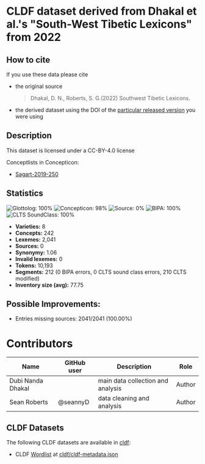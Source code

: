 # CLDF dataset derived from Dhakal et al.'s "South-West Tibetic Lexicons" from 2022

## How to cite

If you use these data please cite
- the original source
  >  Dhakal, D. N., Roberts, S. G.(2022) Southwest Tibetic Lexicons.
- the derived dataset using the DOI of the [particular released version](../../releases/) you were using

## Description


This dataset is licensed under a CC-BY-4.0 license


Conceptlists in Concepticon:
- [Sagart-2019-250](https://concepticon.clld.org/contributions/Sagart-2019-250)
## Statistics


![Glottolog: 100%](https://img.shields.io/badge/Glottolog-100%25-brightgreen.svg "Glottolog: 100%")
![Concepticon: 98%](https://img.shields.io/badge/Concepticon-98%25-green.svg "Concepticon: 98%")
![Source: 0%](https://img.shields.io/badge/Source-0%25-red.svg "Source: 0%")
![BIPA: 100%](https://img.shields.io/badge/BIPA-100%25-brightgreen.svg "BIPA: 100%")
![CLTS SoundClass: 100%](https://img.shields.io/badge/CLTS%20SoundClass-100%25-brightgreen.svg "CLTS SoundClass: 100%")

- **Varieties:** 8
- **Concepts:** 242
- **Lexemes:** 2,041
- **Sources:** 0
- **Synonymy:** 1.06
- **Invalid lexemes:** 0
- **Tokens:** 10,193
- **Segments:** 212 (0 BIPA errors, 0 CLTS sound class errors, 210 CLTS modified)
- **Inventory size (avg):** 77.75

## Possible Improvements:



- Entries missing sources: 2041/2041 (100.00%)

# Contributors

Name               | GitHub user     | Description                          | Role
---                | ---             | ---                                  | ---
Dubi Nanda Dhakal |  	| main data collection and analysis | Author
Sean Roberts | @seannyD	| data cleaning and analysis | Author




## CLDF Datasets

The following CLDF datasets are available in [cldf](cldf):

- CLDF [Wordlist](https://github.com/cldf/cldf/tree/master/modules/Wordlist) at [cldf/cldf-metadata.json](cldf/cldf-metadata.json)